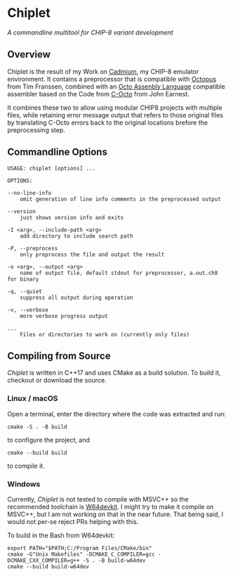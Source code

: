# Chiplet

_A commandline multitool for CHIP-8 variant development_

## Overview

Chiplet is the result of my Work on [Cadmium](https://github.com/gulrak/cadmium),
my CHIP-8 emulator environment. It contains a preprocessor that is compatible
with [Octopus](https://github.com/Timendus/chipcode/tree/main/octopus) from
Tim Franssen, combined with an [Octo Assenbly Language](https://github.com/Timendus/chipcode/tree/main/octopus)
compatible assembler based on the Code from [C-Octo](https://github.com/JohnEarnest/c-octo)
from John Earnest.

It combines these two to allow using modular CHIP8 projects with multiple
files, while retaining error message output that refers to those original
files by translating C-Octo errors back to the original locations brefore
the preprocessing step.

## Commandline Options

```
USAGE: chiplet [options] ...

OPTIONS:

--no-line-info
    omit generation of line info comments in the preprocessed output

--version
    just shows version info and exits

-I <arg>, --include-path <arg>
    add directory to include search path

-P, --preprocess
    only preprocess the file and output the result

-o <arg>, --output <arg>
    name of output file, default stdout for preprocessor, a.out.ch8 for binary

-q, --quiet
    suppress all output during operation

-v, --verbose
    more verbose progress output

...
    Files or directories to work on (currently only files)
```

## Compiling from Source

_Chiplet_ is written in C++17 and uses CMake as a build solution. To build it,
checkout or download the source.

### Linux / macOS

Open a terminal, enter the directory where the code was extracted and run:

```
cmake -S . -B build
```

to configure the project, and

```
cmake --build build
```

to compile it.

### Windows

Currently, _Chiplet_ is not tested to compile with MSVC++ so the recommended
toolchain is [W64devkit](https://github.com/skeeto/w64devkit). I might try to
make it compile on MSVC++, but I am not working on that in the near future.
That being said, I would not per-se reject PRs helping with this.

To build in the Bash from W64devkit:

```
export PATH="$PATH;C:/Program Files/CMake/bin"
cmake -G"Unix Makefiles" -DCMAKE_C_COMPILER=gcc -DCMAKE_CXX_COMPILER=g++ -S . -B build-w64dev
cmake --build build-w64dev
```
